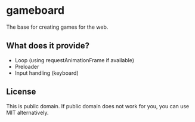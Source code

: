 gameboard
=========

The base for creating games for the web.  

What does it provide?
---------------------
* Loop (using requestAnimationFrame if available)
* Preloader
* Input handling (keyboard)

License
-------
This is public domain. If public domain does not work for you, you can use MIT alternatively.
